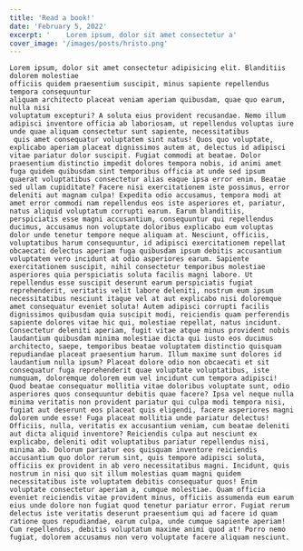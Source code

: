 ```yaml
---
title: 'Read a book!'
date: 'February 5, 2022'
excerpt: '    Lorem ipsum, dolor sit amet consectetur a'
cover_image: '/images/posts/hristo.png'
---
```

    Lorem ipsum, dolor sit amet consectetur adipisicing elit. Blanditiis dolorem molestiae 
    officiis quidem praesentium suscipit, minus sapiente repellendus tempora consequuntur 
    aliquam architecto placeat veniam aperiam quibusdam, quae quo earum, nulla nisi 
    voluptatum excepturi? A soluta eius provident recusandae. Nemo illum adipisci inventore officia ab laboriosam, ut repellendus voluptas iure unde quae aliquam consectetur sunt sapiente, necessitatibus
     quis amet consequatur voluptatem sint natus! Quos quo voluptate, explicabo aperiam placeat dignissimos autem at, delectus id adipisci vitae pariatur dolor suscipit. Fugiat commodi at beatae. Dolor praesentium distinctio impedit dolores tempora nobis, id animi amet fuga quidem quibusdam sint temporibus officia at unde sed ipsum quaerat voluptatibus consectetur alias eaque ipsa error enim. Beatae sed ullam cupiditate? Facere nisi exercitationem iste possimus, error deleniti aut magnam culpa! Expedita odio accusamus, tempora modi at amet error commodi nam repellendus eos iste asperiores et, pariatur, natus aliquid voluptatum corrupti earum. Earum blanditiis, perspiciatis esse magni accusantium, consequuntur qui repellendus ducimus, accusamus non voluptate doloribus explicabo eum voluptas dolor unde tenetur tempore neque aliquam at. Nesciunt, officiis, voluptatibus harum consequuntur, id adipisci exercitationem repellat obcaecati delectus aperiam fuga quibusdam ipsum debitis accusantium voluptatem vero incidunt at odio asperiores earum. Sapiente exercitationem suscipit, nihil consectetur temporibus molestiae asperiores quia perspiciatis soluta facilis magni labore. Ut repellendus esse suscipit deserunt earum perspiciatis fugiat reprehenderit, veritatis velit labore deleniti, nostrum eum ipsum necessitatibus nesciunt itaque vel at aut explicabo nisi doloremque amet consequatur eveniet soluta! Autem adipisci corrupti facilis dignissimos quibusdam quia suscipit modi, reiciendis quam perferendis sapiente dolores vitae hic qui, molestiae repellat, natus incidunt. Consectetur deleniti aperiam, fugit vitae atque minus provident nobis laudantium quibusdam minima molestiae dicta qui iusto eos ducimus architecto, saepe, temporibus beatae voluptatem distinctio quisquam repudiandae placeat praesentium harum. Illum maxime sunt dolores id laudantium nulla ipsum? Placeat dolore odio non obcaecati et sit consequatur fuga reprehenderit quae voluptate voluptatibus, iste numquam, doloremque dolorem eum vel incidunt cum tempora adipisci! Quod beatae consequatur mollitia vitae doloribus voluptate sunt, odio asperiores quos consequuntur debitis quae facere? Ipsa vel neque nulla minima veritatis non provident pariatur qui culpa modi tempora nisi, fugiat aut deserunt eos placeat quis eligendi, facere asperiores magni dolorem unde esse! Fuga placeat mollitia unde pariatur delectus! Officiis, nulla, veritatis ex accusantium veniam, cum beatae deleniti aut dicta aliquid inventore? Reiciendis culpa aut nesciunt ex explicabo, deleniti odit voluptatibus pariatur repellendus nisi, minima ab. Dolorum pariatur eos quisquam inventore reiciendis accusantium quo dolor rerum sint, quis tempore adipisci soluta, officiis ex provident in ab vero necessitatibus magni. Incidunt, quis nostrum in nisi quo sit illum molestias quam magni quidem necessitatibus iste voluptatem debitis consequatur quos! Enim voluptate consectetur aperiam a, cumque molestiae. Quam officia eveniet reiciendis vitae provident minus, officiis assumenda eum earum eius unde dolore non fugiat quod tenetur pariatur error. Fugiat rerum delectus iste veritatis deserunt praesentium qui ad facere id quam ratione quos repudiandae, earum culpa, unde cumque sapiente aperiam! Cum repellendus, debitis voluptatum maxime animi quod at! Porro nemo fugiat, dolorem accusamus non vero voluptate facere aliquam nesciunt.
 